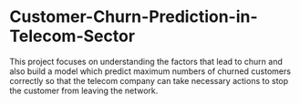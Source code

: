 # Customer-Churn-Prediction-in-Telecom-Sector
This project focuses on understanding the factors that lead to churn and also build a model which predict maximum numbers of churned customers correctly so that the telecom company can take necessary actions to stop the customer from leaving the network.
